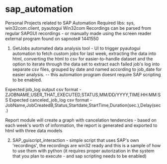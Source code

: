 # sap_automation
Personal Projects related to SAP Automation
Required libs: sys, win32com.client, pyautogui
Win32com Recordings can be parsed from regular SAPGUI recordings - or manually made using the screen reader external program found on sapnote# 1441550

1) GetJobs automated data analysis tool - UI to trigger pyautogui automation to fetch custom jobs for last week, extracting the data into html, converting the html to csv for easier-to-handle dataset and the option to iterate through the data set to extract each failed job's log into separate csv files, grouped by date and named according to job_date for easier analysis.  -- this automation program doesnt require SAP scripting to be enabled.

  Expected job_log output csv format   - ZJOBNAME,USER_THAT_EXECUTED,STATUS,MM/DD/YYYY,TIME:HH:MM:SS
  Expected canceled_job_log csv format - JobName,JobCreatedB,Status,Startdate,StartTime,Duration(sec.),Delay(sec.)
  
  Report module will create a graph with cancelation tendencies - based on each week's worth of information, the report is generated and exported to html with three data models 

2) SAP_guiscript_interaction - simple script that uses SAP's own 'recordings', the recordings are win32 ready and this is a sample of how to use them with python (it requires proper autorization in the system that you plan to execute - and sap scripting needs to be enabled)
